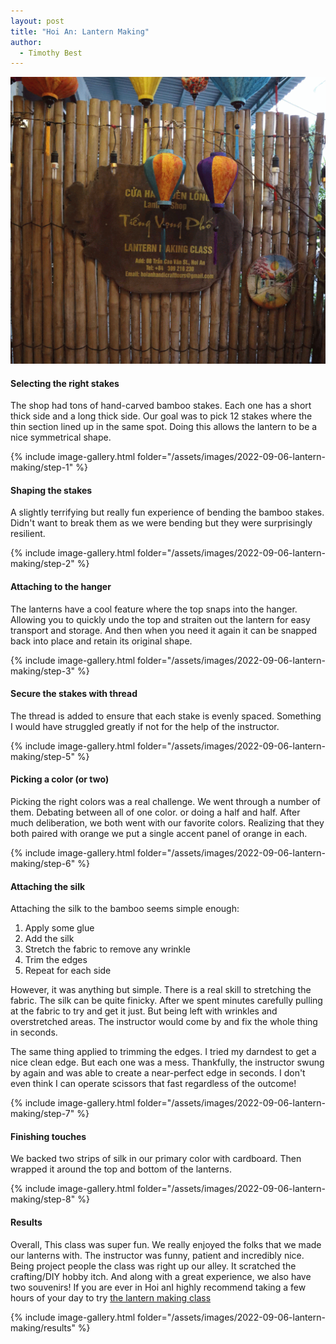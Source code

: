 ```yaml
---
layout: post
title: "Hoi An: Lantern Making"
author:
  - Timothy Best
---
```


![the lanterns we made turning on and off in front of A natural edge wooden sign for the lantern-making class sign hanging on a bamboo fence](/assets/images/2022-09-06-lantern-making/IMG_4792-ANIMATION.gif)

#### Selecting the right stakes

The shop had tons of hand-carved bamboo stakes. Each one has a short thick side and a long thick side. Our goal was to pick 12 stakes where the thin section lined up in the same spot. Doing this allows the lantern to be a nice symmetrical shape.

{% include image-gallery.html folder="/assets/images/2022-09-06-lantern-making/step-1" %}

#### Shaping the stakes

A slightly terrifying but really fun experience of bending the bamboo stakes. Didn't want to break them as we were bending but they were surprisingly resilient.

{% include image-gallery.html folder="/assets/images/2022-09-06-lantern-making/step-2" %}

#### Attaching to the hanger

The lanterns have a cool feature where the top snaps into the hanger. Allowing you to quickly undo the top and straiten out the lantern for easy transport and storage. And then when you need it again it can be snapped back into place and retain its original shape.

{% include image-gallery.html folder="/assets/images/2022-09-06-lantern-making/step-3" %}

#### Secure the stakes with thread

The thread is added to ensure that each stake is evenly spaced. Something I would have struggled greatly if not for the help of the instructor.

{% include image-gallery.html folder="/assets/images/2022-09-06-lantern-making/step-5" %}

#### Picking a color (or two)

Picking the right colors was a real challenge. We went through a number of them. Debating between all of one color. or doing a half and half. After much deliberation, we both went with our favorite colors. Realizing that they both paired with orange we put a single accent panel of orange in each.

{% include image-gallery.html folder="/assets/images/2022-09-06-lantern-making/step-6" %}

#### Attaching the silk

Attaching the silk to the bamboo seems simple enough:

1. Apply some glue
2. Add the silk
3. Stretch the fabric to remove any wrinkle
4. Trim the edges
5. Repeat for each side

However, it was anything but simple. There is a real skill to stretching the fabric. The silk can be quite finicky. After we spent minutes carefully pulling at the fabric to try and get it just. But being left with wrinkles and overstretched areas. The instructor would come by and fix the whole thing in seconds.

The same thing applied to trimming the edges. I tried my darndest to get a nice clean edge. But each one was a mess. Thankfully, the instructor swung by again and was able to create a near-perfect edge in seconds. I don't even think I can operate scissors that fast regardless of the outcome!

{% include image-gallery.html folder="/assets/images/2022-09-06-lantern-making/step-7" %}

#### Finishing touches

We backed two strips of silk in our primary color with cardboard. Then wrapped it around the top and bottom of the lanterns.

{% include image-gallery.html folder="/assets/images/2022-09-06-lantern-making/step-8" %}

#### Results

Overall, This class was super fun. We really enjoyed the folks that we made our lanterns with. The instructor was funny, patient and incredibly nice. Being project people the class was right up our alley. It scratched the crafting/DIY hobby itch. And along with a great experience, we also have two souvenirs! If you are ever in Hoi anI highly recommend taking a few hours of your day to try [the lantern making class](http://hoianhandicraft.com/lantern-making-class-2/)

{% include image-gallery.html folder="/assets/images/2022-09-06-lantern-making/results" %}
